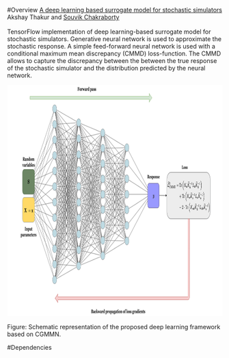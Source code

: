 #Overview
[A deep learning based surrogate model for stochastic simulators](https://arxiv.org/abs/2110.13809)\
Akshay Thakur and [Souvik Chakraborty](https://www.csccm.in/home)\
\
TensorFlow implementation of deep learning-based surrogate model for stochastic simulators. Generative neural network is used to approximate the stochastic response. A simple feed-forward neural network is used with a conditional maximum mean discrepancy (CMMD) loss-function. The CMMD allows to capture the discrepancy between the between the true response of the stochastic simulator and the distribution predicted by the neural network.
<p>
    <img src="Images/Neural Net.png" width="1040" height="540" />
</p>
Figure:  Schematic representation of the proposed deep learning framework based on CGMMN.

#Dependencies
